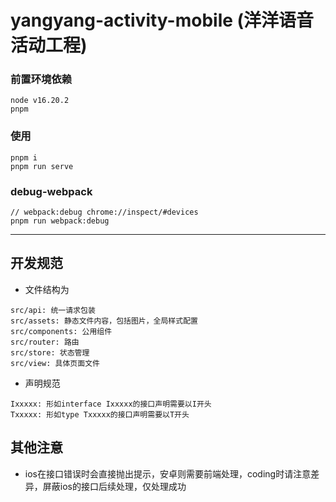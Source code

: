 # yangyang-activity-mobile (洋洋语音活动工程)

### 前置环境依赖
```
node v16.20.2
pnpm
```

### 使用
```
pnpm i
pnpm run serve
```

### debug-webpack
```
// webpack:debug chrome://inspect/#devices
pnpm run webpack:debug
```

-------

## 开发规范

* 文件结构为
```
src/api: 统一请求包装
src/assets: 静态文件内容，包括图片，全局样式配置
src/components: 公用组件
src/router: 路由
src/store: 状态管理
src/view: 具体页面文件
```
* 声明规范
```
Ixxxxx: 形如interface Ixxxxx的接口声明需要以I开头
Txxxxx: 形如type Txxxxx的接口声明需要以T开头
```

## 其他注意
* ios在接口错误时会直接抛出提示，安卓则需要前端处理，coding时请注意差异，屏蔽ios的接口后续处理，仅处理成功